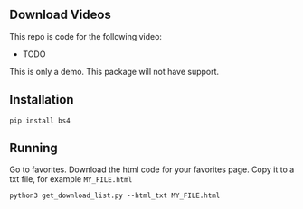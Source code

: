## Download Videos

This repo is code for the following video:

- TODO

This is only a demo. This package will not have support.
## Installation

```
pip install bs4
```

## Running
Go to favorites. Download the html code for your favorites page. Copy it to a txt file, for example ```MY_FILE.html```

```
python3 get_download_list.py --html_txt MY_FILE.html
```
